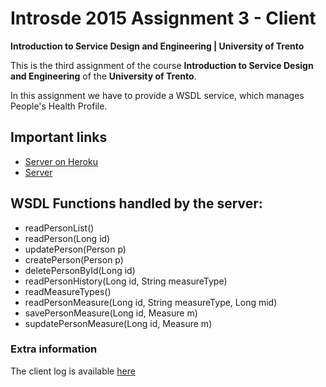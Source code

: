 # Introsde 2015 Assignment 3 - Client

**Introduction to Service Design and Engineering | University of Trento**

This is the third assignment of the course **Introduction to Service Design and Engineering** of the **University of Trento**.

In this assignment we have to provide a WSDL service, which manages People's Health Profile.

## Important links

* [Server on Heroku][1]
* [Server][2]

## WSDL Functions handled by the server:

* readPersonList()
* readPerson(Long id)
* updatePerson(Person p)
* createPerson(Person p)
* deletePersonById(Long id)
* readPersonHistory(Long id, String measureType)
* readMeasureTypes()
* readPersonMeasure(Long id, String measureType, Long mid)
* savePersonMeasure(Long id, Measure m)
* supdatePersonMeasure(Long id, Measure m)


### Extra information

The client log is available [here][3]


[1]: https://rocky-harbor-4297.herokuapp.com/ws/people?wsdl
[2]: https://github.com/DamianFox/introsde-2015-assignment-3-server
[3]: https://github.com/DamianFox/introsde-2015-assignment-3-client/blob/master/client.log
